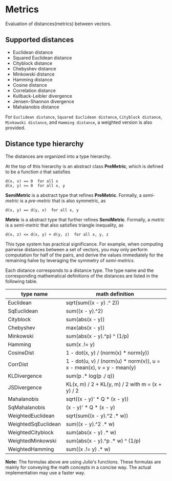 # Metrics

Evaluation of distances(metrics) between vectors.

## Supported distances

* Euclidean distance
* Squared Euclidean distance
* Cityblock distance 
* Chebyshev distance
* Minkowski distance
* Hamming distance
* Cosine distance
* Correlation distance
* Kullback-Leibler divergence
* Jensen-Shannon divergence
* Mahalanobis distance

For ``Euclidean distance``, ``Squared Euclidean distance``, ``Cityblock distance``, ``Minkowski distance``, and ``Hamming distance``, a weighted version is also provided.

## Distance type hierarchy

The distances are organized into a type hierarchy. 

At the top of this hierarchy is an abstract class **PreMetric**, which is defined to be a function ``d`` that satisfies

	d(x, x) == 0  for all x
	d(x, y) >= 0  for all x, y
	
**SemiMetric** is a abstract type that refines **PreMetric**. Formally, a *semi-metric* is a *pre-metric* that is also symmetric, as

	d(x, y) == d(y, x)  for all x, y
	
**Metric** is a abstract type that further refines **SemiMetric**. Formally, a *metric* is a *semi-metric* that also satisfies triangle inequality, as

	d(x, z) <= d(x, y) + d(y, z)  for all x, y, z
	
This type system has practical significance. For example, when computing pairwise distances between a set of vectors, you may only perform computation for half of the pairs, and derive the values immediately for the remaining halve by leveraging the symmetry of *semi-metrics*.

Each distance corresponds to a distance type. The type name and the corresponding mathematical definitions of the distances are listed in the following table.

| type name            |  math definition     | 
| -------------------- | -------------------- |
|  Euclidean           |  sqrt(sum((x - y) .^ 2)) |
|  SqEuclidean         |  sum((x - y).^2) |
|  Cityblock           |  sum(abs(x - y)) |
|  Chebyshev           |  max(abs(x - y)) |
|  Minkowski           |  sum(abs(x - y).^p) ^ (1/p) |
|  Hamming             |  sum(x .!= y) |
|  CosineDist          |  1 - dot(x, y) / (norm(x) * norm(y)) |
|  CorrDist            |  1 - dot(u, v) / (norm(u) * norm(v)), u = x - mean(x), v = y - mean(y) |
|  KLDivergence        |  sum(p .* log(p ./ q)) |
|  JSDivergence        |  KL(x, m) / 2 + KL(y, m) / 2 with m = (x + y) / 2 |
|  Mahalanobis         |  sqrt((x - y)' * Q * (x - y)) |
|  SqMahalanobis       |  (x - y)' * Q * (x - y)  |
|  WeightedEuclidean   |  sqrt(sum((x - y).^2 .* w))  |
|  WeightedSqEuclidean |  sum((x - y).^2 .* w)  |
|  WeightedCityblock   |  sum(abs(x - y) .* w)  |
|  WeightedMinkowski   |  sum(abs(x - y).^p .* w) ^ (1/p)  |
|  WeightedHamming     |  sum((x .!= y) .* w)  |
  
**Note:** The formulas above are using *Julia*'s functions. These formulas are mainly for conveying the math concepts in a concise way. The actual implementation may use a faster way.






